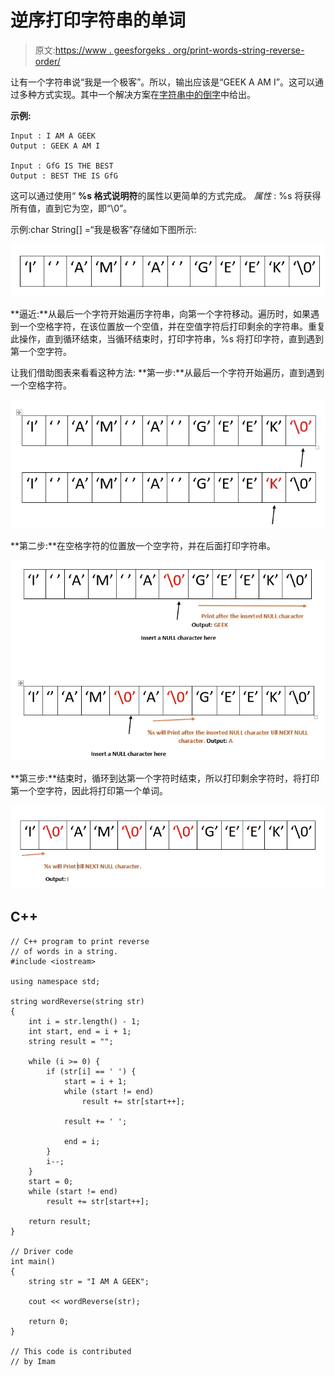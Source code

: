 # 逆序打印字符串的单词

> 原文:[https://www . geesforgeks . org/print-words-string-reverse-order/](https://www.geeksforgeeks.org/print-words-string-reverse-order/)

让有一个字符串说“我是一个极客”。所以，输出应该是“GEEK A AM I”。这可以通过多种方式实现。其中一个解决方案在[字符串中的倒字](https://www.geeksforgeeks.org/reverse-words-in-a-given-string/)中给出。

**示例:**

```
Input : I AM A GEEK
Output : GEEK A AM I

Input : GfG IS THE BEST
Output : BEST THE IS GfG
```

这可以通过使用“ **%s 格式说明符**的属性以更简单的方式完成。
*属性* : %s 将获得所有值，直到它为空，即“\0”。

示例:char String[] =“我是极客”存储如下图所示:

![](img/a605f80c42e0871329f71e95a24102b8.png)

**逼近:**从最后一个字符开始遍历字符串，向第一个字符移动。遍历时，如果遇到一个空格字符，在该位置放一个空值，并在空值字符后打印剩余的字符串。重复此操作，直到循环结束，当循环结束时，打印字符串，%s 将打印字符，直到遇到第一个空字符。

让我们借助图表来看看这种方法:
**第一步:**从最后一个字符开始遍历，直到遇到一个空格字符。

![](img/4d6d1245c4b4cb56b7d091261faa213b.png)

**第二步:**在空格字符的位置放一个空字符，并在后面打印字符串。

![](img/0c83cf8b80c62515f8b4ff840492b2b9.png)

**第三步:**结束时，循环到达第一个字符时结束，所以打印剩余字符时，将打印第一个空字符，因此将打印第一个单词。

![](img/182007375dd19ac0e0341555e28683cd.png)

## C++

```
// C++ program to print reverse
// of words in a string.
#include <iostream>

using namespace std;

string wordReverse(string str)
{
    int i = str.length() - 1;
    int start, end = i + 1;
    string result = "";

    while (i >= 0) {
        if (str[i] == ' ') {
            start = i + 1;
            while (start != end)
                result += str[start++];

            result += ' ';

            end = i;
        }
        i--;
    }
    start = 0;
    while (start != end)
        result += str[start++];

    return result;
}

// Driver code
int main()
{
    string str = "I AM A GEEK";

    cout << wordReverse(str);

    return 0;
}

// This code is contributed
// by Imam
```